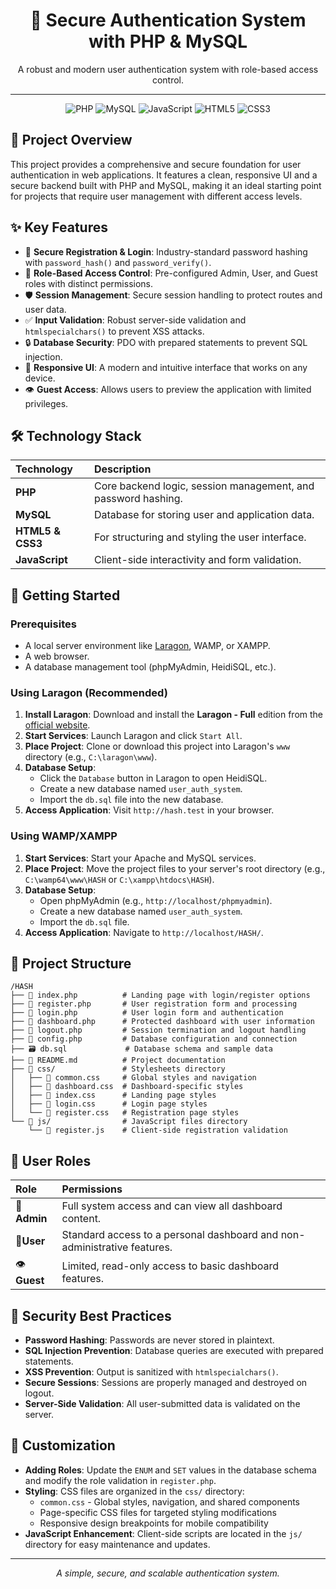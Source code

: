 <div align="center">

# 🔐 Secure Authentication System with PHP & MySQL

A robust and modern user authentication system with role-based access control.

---

</div>

<div align="center">

![PHP](https://img.shields.io/badge/PHP-777BB4?style=for-the-badge&logo=php&logoColor=white) ![MySQL](https://img.shields.io/badge/MySQL-4479A1?style=for-the-badge&logo=mysql&logoColor=white) ![JavaScript](https://img.shields.io/badge/JavaScript-F7DF1E?style=for-the-badge&logo=javascript&logoColor=black) ![HTML5](https://img.shields.io/badge/HTML5-E34F26?style=for-the-badge&logo=html5&logoColor=white) ![CSS3](https://img.shields.io/badge/CSS3-1572B6?style=for-the-badge&logo=css3&logoColor=white)

</div>

## 📖 Project Overview

This project provides a comprehensive and secure foundation for user authentication in web applications. It features a clean, responsive UI and a secure backend built with PHP and MySQL, making it an ideal starting point for projects that require user management with different access levels.

## ✨ Key Features

- 🔐 **Secure Registration & Login**: Industry-standard password hashing with `password_hash()` and `password_verify()`.
- 👥 **Role-Based Access Control**: Pre-configured Admin, User, and Guest roles with distinct permissions.
- 🛡️ **Session Management**: Secure session handling to protect routes and user data.
- ✅ **Input Validation**: Robust server-side validation and `htmlspecialchars()` to prevent XSS attacks.
- 🔒 **Database Security**: PDO with prepared statements to prevent SQL injection.
- 📱 **Responsive UI**: A modern and intuitive interface that works on any device.
- 👁️ **Guest Access**: Allows users to preview the application with limited privileges.

## 🛠️ Technology Stack

| Technology             | Description                                                   |
| :--------------------- | :------------------------------------------------------------ |
| **PHP**          | Core backend logic, session management, and password hashing. |
| **MySQL**        | Database for storing user and application data.               |
| **HTML5 & CSS3** | For structuring and styling the user interface.               |
| **JavaScript**   | Client-side interactivity and form validation.                |

## 🚀 Getting Started

### Prerequisites

- A local server environment like [Laragon](https://laragon.org/), WAMP, or XAMPP.
- A web browser.
- A database management tool (phpMyAdmin, HeidiSQL, etc.).

### Using Laragon (Recommended)

1. **Install Laragon**: Download and install the **Laragon - Full** edition from the [official website](https://laragon.org/download/).
2. **Start Services**: Launch Laragon and click `Start All`.
3. **Place Project**: Clone or download this project into Laragon's `www` directory (e.g., `C:\laragon\www`).
4. **Database Setup**:
   * Click the `Database` button in Laragon to open HeidiSQL.
   * Create a new database named `user_auth_system`.
   * Import the `db.sql` file into the new database.
5. **Access Application**: Visit `http://hash.test` in your browser.

### Using WAMP/XAMPP

1. **Start Services**: Start your Apache and MySQL services.
2. **Place Project**: Move the project files to your server's root directory (e.g., `C:\wamp64\www\HASH` or `C:\xampp\htdocs\HASH`).
3. **Database Setup**:
   * Open phpMyAdmin (e.g., `http://localhost/phpmyadmin`).
   * Create a new database named `user_auth_system`.
   * Import the `db.sql` file.
4. **Access Application**: Navigate to `http://localhost/HASH/`.

## 📁 Project Structure

```
/HASH
├── 📄 index.php          # Landing page with login/register options
├── 📄 register.php       # User registration form and processing
├── 📄 login.php          # User login form and authentication
├── 📄 dashboard.php      # Protected dashboard with user information
├── 📄 logout.php         # Session termination and logout handling
├── 📄 config.php         # Database configuration and connection
├── 🗃️ db.sql             # Database schema and sample data
├── 📝 README.md          # Project documentation
├── 📁 css/               # Stylesheets directory
│   ├── 📜 common.css     # Global styles and navigation
│   ├── 📜 dashboard.css  # Dashboard-specific styles
│   ├── 📜 index.css      # Landing page styles
│   ├── 📜 login.css      # Login page styles
│   └── 📜 register.css   # Registration page styles
└── 📁 js/                # JavaScript files directory
    └── 📜 register.js    # Client-side registration validation
```

## 👥 User Roles

| Role                | Permissions                                                              |
| :------------------ | :----------------------------------------------------------------------- |
| 👑**Admin**   | Full system access and can view all dashboard content.                   |
| 👤**User**    | Standard access to a personal dashboard and non-administrative features. |
| 👁️**Guest** | Limited, read-only access to basic dashboard features.                   |

## 🔐 Security Best Practices

- **Password Hashing**: Passwords are never stored in plaintext.
- **SQL Injection Prevention**: Database queries are executed with prepared statements.
- **XSS Prevention**: Output is sanitized with `htmlspecialchars()`.
- **Secure Sessions**: Sessions are properly managed and destroyed on logout.
- **Server-Side Validation**: All user-submitted data is validated on the server.

## 🔧 Customization

- **Adding Roles**: Update the `ENUM` and `SET` values in the database schema and modify the role validation in `register.php`.
- **Styling**: CSS files are organized in the `css/` directory:
  - `common.css` - Global styles, navigation, and shared components
  - Page-specific CSS files for targeted styling modifications
  - Responsive design breakpoints for mobile compatibility
- **JavaScript Enhancement**: Client-side scripts are located in the `js/` directory for easy maintenance and updates.

---

<div align="center">

*A simple, secure, and scalable authentication system.*

</div>
